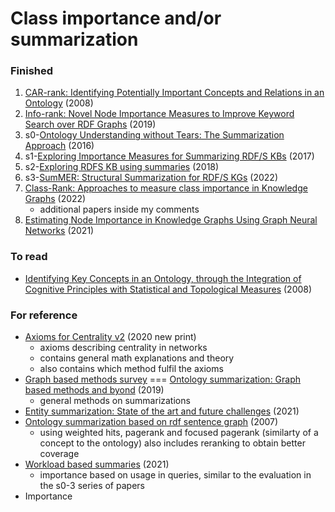 # Class importance and/or summarization

### Finished

1. [CAR-rank: Identifying Potentially Important Concepts and Relations in an Ontology](https://www.semanticscholar.org/paper/Identifying-Potentially-Important-Concepts-and-in-Wu-Li/4f713a8b72dafa9bfdb64bb967f1e96de5156775) (2008)
2. [Info-rank: Novel Node Importance Measures to Improve Keyword Search over RDF Graphs](https://link.springer.com/chapter/10.1007/978-3-030-27618-8_11) (2019)
3. s0-[Ontology Understanding without Tears: The Summarization Approach](https://www.researchgate.net/publication/309292439_Ontology_Understanding_without_Tears_The_summarization_approach) (2016)
4. s1-[Exploring Importance Measures for Summarizing RDF/S KBs](https://link.springer.com/chapter/10.1007/978-3-319-58068-5_24) (2017)
5. s2-[Exploring RDFS KB using summaries](https://trepo.tuni.fi/bitstream/handle/10024/105166/exploring_rdfs_2018.pdf?sequence=1) (2018)
6. s3-[SumMER: Structural Summarization for RDF/S KGs](https://www.mdpi.com/1999-4893/16/1/18) (2022)
7. [Class-Rank: Approaches to measure class importance in Knowledge Graphs](https://journals.plos.org/plosone/article?id=10.1371/journal.pone.0252862) (2022)
   - additional papers inside my comments
8. [Estimating Node Importance in Knowledge Graphs Using Graph Neural Networks](https://dl.acm.org/doi/abs/10.1145/3292500.3330855) (2021)

### To read

- [Identifying Key Concepts in an Ontology, through the Integration of Cognitive Principles with Statistical and Topological Measures](https://link.springer.com/chapter/10.1007/978-3-540-89704-0_17) (2008)

### For reference

- [Axioms for Centrality v2](https://vigna.di.unimi.it/ftp/papers/AxiomsForCentrality.pdf) (2020 new print)
  - axioms describing centrality in networks
  - contains general math explanations and theory
  - also contains which method fulfil the axioms
- [Graph based methods survey](https://ieeexplore.ieee.org/stamp/stamp.jsp?tp=&arnumber=8527452) === [Ontology summarization: Graph based methods and byond](https://www.worldscientific.com/doi/abs/10.1142/S1793351X19300012) (2019)
  - general methods on summarizations
- [Entity summarization: State of the art and future challenges](https://www.sciencedirect.com/science/article/pii/S1570826821000226) (2021)
- [Ontology summarization based on rdf sentence graph](https://dl.acm.org/doi/10.1145/1242572.1242668) (2007)
  - using weighted hits, pagerank and focused pagerank (similarty of a concept to the ontology) also includes reranking to obtain better coverage
- [Workload based summaries](https://dl.acm.org/doi/pdf/10.1145/3468791.3468815) (2021)
  -  importance based on usage in queries, similar to the evaluation in the s0-3 series of papers
- Importance 
